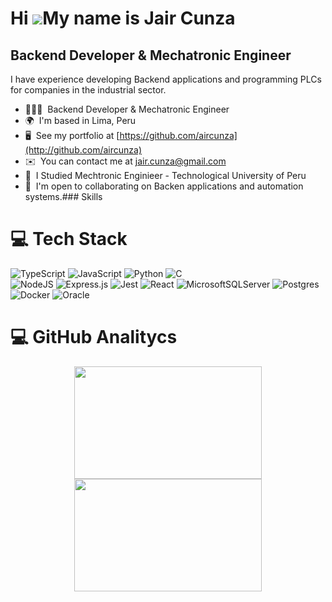 Hi ![](https://user-images.githubusercontent.com/18350557/176309783-0785949b-9127-417c-8b55-ab5a4333674e.gif)My name is Jair Cunza
==================================================================================================================================

Backend Developer & Mechatronic Engineer
----------------------------------------

I have experience developing Backend applications and programming PLCs for companies in the industrial sector.

*   👩🏻‍💻  Backend Developer & Mechatronic Engineer
*   🌍  I'm based in Lima, Peru
*   🖥️  See my portfolio at [https://github.com/aircunza](http://github.com/aircunza)
*   ✉️  You can contact me at [jair.cunza@gmail.com](mailto:jair.cunza@gmail.com)
*   🧠  I Studied Mechtronic Enginieer - Technological University of Peru
*   🤝  I'm open to collaborating on Backen applications and automation systems.### Skills 


# 💻 Tech Stack
<!-- Badges from https://github.com/Ileriayo/markdown-badges -->

![TypeScript](https://img.shields.io/badge/typescript-%23007ACC.svg?style=for-the-badge&logo=typescript&logoColor=white)
![JavaScript](https://img.shields.io/badge/javascript-%23323330.svg?style=for-the-badge&logo=javascript&logoColor=%23F7DF1E)
![Python](https://img.shields.io/badge/python-3670A0?style=for-the-badge&logo=python&logoColor=ffdd54)
![C](https://img.shields.io/badge/c-%2300599C.svg?style=for-the-badge&logo=c&logoColor=white)<br/>
![NodeJS](https://img.shields.io/badge/node.js-6DA55F?style=for-the-badge&logo=node.js&logoColor=white)
![Express.js](https://img.shields.io/badge/express.js-%23404d59.svg?style=for-the-badge&logo=express&logoColor=%2361DAFB)
![Jest](https://img.shields.io/badge/-jest-%23C21325?style=for-the-badge&logo=jest&logoColor=white)
![React](https://img.shields.io/badge/react-%2320232a.svg?style=for-the-badge&logo=react&logoColor=%2361DAFB)
![MicrosoftSQLServer](https://img.shields.io/badge/Microsoft%20SQL%20Server-CC2927?style=for-the-badge&logo=microsoft%20sql%20server&logoColor=white)
![Postgres](https://img.shields.io/badge/postgres-%23316192.svg?style=for-the-badge&logo=postgresql&logoColor=white)
![Docker](https://img.shields.io/badge/docker-%230db7ed.svg?style=for-the-badge&logo=docker&logoColor=white)
![Oracle](https://img.shields.io/badge/Oracle-F80000?style=for-the-badge&logo=oracle&logoColor=white)

# 💻 GitHub Analitycs

<p align="center">
<a href="https://github.com/aircunza">
<img height="180em" width="300em" src="https://github-readme-stats-eight-theta.vercel.app/api?username=aircunza&show_icons=true&theme=algolia&include_all_commits=true&count_private=true&hide=prs,stars"/>
  <img height="180em" width="300em" src="https://github-readme-stats-eight-theta.vercel.app/api/top-langs/?username=aircunza&layout=compact&langs_count=8&theme=algolia"/>
</a>
</p>
